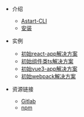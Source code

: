 - 介绍
  - [Astart-CLI]()
  - [安装](installation.md)

- 实例
  - [初始react-app解决方案](examples/react-app.md)
  - [初始组件类ts解决方案](examples/ts-module.md)
  - [初始vue3-app解决方案](examples/vue3-app.md)
  - [初始webpack解决方案](examples/webpack.md)

- 资源链接
  - [Gitlab](https://github.com/YanPanMichael/astart-cli)
  - [npm](https://www.npmjs.com/package/astart-cli)
